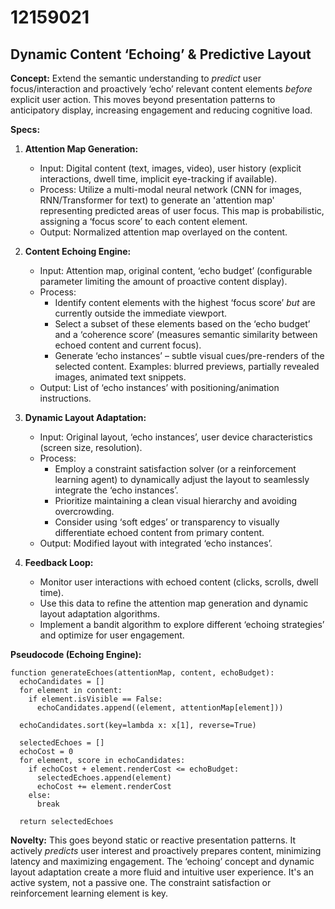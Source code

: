 # 12159021

## Dynamic Content ‘Echoing’ & Predictive Layout

**Concept:** Extend the semantic understanding to *predict* user focus/interaction and proactively ‘echo’ relevant content elements *before* explicit user action. This moves beyond presentation patterns to anticipatory display, increasing engagement and reducing cognitive load.

**Specs:**

1.  **Attention Map Generation:**
    *   Input: Digital content (text, images, video), user history (explicit interactions, dwell time, implicit eye-tracking if available).
    *   Process: Utilize a multi-modal neural network (CNN for images, RNN/Transformer for text) to generate an 'attention map' representing predicted areas of user focus.  This map is probabilistic, assigning a ‘focus score’ to each content element.
    *   Output:  Normalized attention map overlayed on the content.

2.  **Content Echoing Engine:**
    *   Input: Attention map, original content, ‘echo budget’ (configurable parameter limiting the amount of proactive content display).
    *   Process: 
        *   Identify content elements with the highest ‘focus score’ *but* are currently outside the immediate viewport.
        *   Select a subset of these elements based on the ‘echo budget’ and a ‘coherence score’ (measures semantic similarity between echoed content and current focus).
        *   Generate ‘echo instances’ – subtle visual cues/pre-renders of the selected content.  Examples: blurred previews, partially revealed images, animated text snippets.
    *   Output: List of ‘echo instances’ with positioning/animation instructions.

3.  **Dynamic Layout Adaptation:**
    *   Input: Original layout, ‘echo instances’, user device characteristics (screen size, resolution).
    *   Process: 
        *   Employ a constraint satisfaction solver (or a reinforcement learning agent) to dynamically adjust the layout to seamlessly integrate the ‘echo instances’. 
        *   Prioritize maintaining a clean visual hierarchy and avoiding overcrowding.
        *   Consider using ‘soft edges’ or transparency to visually differentiate echoed content from primary content.
    *   Output: Modified layout with integrated ‘echo instances’.

4.  **Feedback Loop:**
    *   Monitor user interactions with echoed content (clicks, scrolls, dwell time).
    *   Use this data to refine the attention map generation and dynamic layout adaptation algorithms.
    *   Implement a bandit algorithm to explore different ‘echoing strategies’ and optimize for user engagement.

**Pseudocode (Echoing Engine):**

```
function generateEchoes(attentionMap, content, echoBudget):
  echoCandidates = []
  for element in content:
    if element.isVisible == False:
      echoCandidates.append((element, attentionMap[element]))

  echoCandidates.sort(key=lambda x: x[1], reverse=True)

  selectedEchoes = []
  echoCost = 0
  for element, score in echoCandidates:
    if echoCost + element.renderCost <= echoBudget:
      selectedEchoes.append(element)
      echoCost += element.renderCost
    else:
      break

  return selectedEchoes
```

**Novelty:** This goes beyond static or reactive presentation patterns. It actively *predicts* user interest and proactively prepares content, minimizing latency and maximizing engagement. The ‘echoing’ concept and dynamic layout adaptation create a more fluid and intuitive user experience. It's an active system, not a passive one. The constraint satisfaction or reinforcement learning element is key.